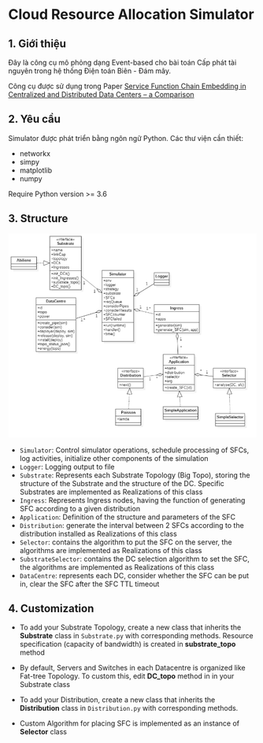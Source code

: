 # Cloud Resource Allocation Simulator

## 1. Giới thiệu

Đây là công cụ mô phỏng dạng Event-based cho bài toán Cấp phát tài nguyên trong hệ thống Điện toán Biên - Đám mây.

Công cụ được sử dụng trong Paper [Service Function Chain Embedding in Centralized and Distributed Data Centers – a Comparison]()

## 2. Yêu cầu

Simulator được phát triển bằng ngôn ngữ Python. Các thư viện cần thiết:

* networkx
* simpy
* matplotlib
* numpy

Require Python version >= 3.6

## 3. Structure

![alt](img/class_diagram.png)

* `Simulator`: Control simulator operations, schedule processing of SFCs, log activities, initialize other components of the simulation
* `Logger`: Logging output to file
* `Substrate`: Represents each Substrate Topology (Big Topo), storing the structure of the Substrate and the structure of the DC. Specific Substrates are implemented as Realizations of this class
* `Ingress`: Represents Ingress nodes, having the function of generating SFC according to a given distribution
* `Application`: Definition of the structure and parameters of the SFC
* `Distribution`: generate the interval between 2 SFCs according to the distribution installed as Realizations of this class
* `Selector`: contains the algorithm to put the SFC on the server, the algorithms are implemented as Realizations of this class
* `SubstrateSelector`: contains the DC selection algorithm to set the SFC, the algorithms are implemented as Realizations of this class
* `DataCentre`: represents each DC, consider whether the SFC can be put in, clear the SFC after the SFC TTL timeout

<!-- ## 4. Explaination

* You can run `main_distributed.py` or `main_centrlized.py` or another file with a similar structure

* Simulator starts running when this line in main file is executed:
```python
sim.run(runtime)
```

*  -->

## 4. Customization

* To add your Substrate Topology, create a new class that inherits the **Substrate** class in `Substrate.py` with corresponding methods. Resource specification (capacity of bandwidth) is created in **substrate_topo** method

* By default, Servers and Switches in each Datacentre is organized like Fat-tree Topology. To custom this, edit **DC_topo** method in in your Substrate class

* To add your Distribution, create a new class that inherits the **Distribution** class in `Distribution.py` with corresponding methods.

* Custom Algorithm for placing SFC is implemented as an instance of **Selector** class





<!-- Hướng dẫn chạy công cụ mô phỏng:

tạo file có cấu trúc giống như file main.py, cấu hình tuỳ ý:
    + selector: bộ chọn server, triển khai thuật toán VNF mapping tại đây, mỗi thuật toán tương ứng với một class trong file sim/Selector.py
    + subSelector: bộ chọn DC, mỗi phương pháp chọn DC tương ứng với một class trong file sim/SubstrateSelector.py
    + app: Tập hợp thông số định nghĩa về một SFC, bao gồm: phân phối xuất hiện dist, bộ chọn selector, subSelector, các tham số phụ khác. Mỗi kiểu app tương ứng với một class trong sim/Application.py. Hiện tại công cụ có sẵn kiểu Sequence (các VNF nối đuôi nhau, topo có dạng đường thẳng) và Waxman (SFC được tạo ra là topo random theo thuật toán Waxman)
    + substrate: đại diện cho một substrate topo,

trong hàm main, cấu hình các thông số:
    + dist: Phân phối thời gian giữa hai lần tạo SFC, mỗi phân phối ứng với một class trong sim/Distribution.py
    + avg_TTL thời gian tồn tại trung bình của mỗi SFC
    + n_VNFs: khoảng random số VNF mỗi SFC
    + demand_VNF: tài nguyên CPU yêu cầu của mỗi VNF
    + bw: khoảng băng thông yêu cầu của mỗi SFC
    + runtime: thời gian chạy mô phỏng, tinh bằng phút
    + appArgs: các thông số phụ của app -->